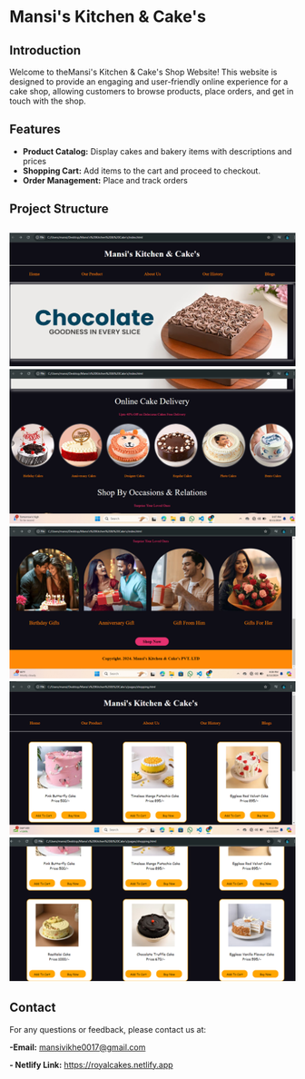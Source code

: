 # Mansi's Kitchen & Cake's
## Introduction
Welcome to theMansi's Kitchen & Cake's  Shop Website! This website is designed to provide an engaging and user-friendly online experience for a cake shop, allowing customers to browse products, place orders, and get in touch with the shop.
## Features
- **Product Catalog:** Display cakes and bakery items with descriptions and prices
- **Shopping Cart:** Add items to the cart and proceed to checkout.
- **Order Management:** Place and track orders
## Project Structure
![index page](./img/sc1.png)
![index page](./img/sc2.png)
![index page](./img/sc3.png)
![index page](./img/sc4.png)
![index page](./img/sc5.png)
---

## Contact
For any questions or feedback, please contact us at:

**-Email:** mansivikhe0017@gmail.com

**- Netlify Link:** https://royalcakes.netlify.app

